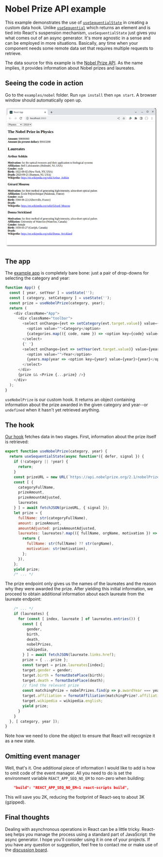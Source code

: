 # Nobel Prize API example

This example demonstrates the use of [`useSequentialState`](../../doc/useSequentialState.md) in creating a custom
data hook. Unlike [`useSequential`](../../doc/useSequential.md) which returns an element and is tied into React's
suspension mechanism, `useSequentialState` just gives you what comes out of an async generator. It's more agnostic
in a sense and can be employed in more situations. Basically, any time when your component needs some remote data
set that requires multiple requests to retrieve.

The data source for this example is the [Nobel Prize API](https://www.nobelprize.org/about/developer-zone-2/). As
the name implies, it provides information about Nobel prizes and laureates.

## Seeing the code in action

Go to the `examples/nobel` folder. Run `npm install` then `npm start`. A browser window should automatically
open up.

![screenshot](./img/screenshot-1.jpg)

## The app

The [example app](./src/App.js) is completely bare bone: just a pair of drop-downs for selecting the category
and year:

```js
function App() {
  const [ year, setYear ] = useState('');
  const [ category, setCategory ] = useState('');
  const prize = useNobelPrize(category, year);
  return (
    <div className="App">
      <div className="toolbar">
        <select onChange={evt => setCategory(evt.target.value)} value={category} required>
          <option value="">Category</option>
          {categories.map(({ code, name }) => <option key={code} value={code}>{name}</option>)}
        </select>
        {' '}
        <select onChange={evt => setYear(evt.target.value)} value={year} required>
          <option value="">Year</option>
          {years.map(year => <option key={year} value={year}>{year}</option>)}
        </select>
      </div>
      {prize && <Prize {...prize} />}
    </div>
  );
}
```

`useNobelPrize` is our custom hook. It returns an object containing information about the prize awarded
in the given category and year--or `undefined` when it hasn't yet retrieved anything.

## The hook

[Our hook](./src/nobel.js) fetches data in two stages. First, information about the prize itself is retrieved:

```js
export function useNobelPrize(category, year) {
  return useSequentialState(async function*({ defer, signal }) {
    if (!category || !year) {
      return;
    }
    const prizeURL = new URL(`https://api.nobelprize.org/2.1/nobelPrize/${category}/${year}`);
    const [ {
      categoryFullName,
      prizeAmount,
      prizeAmountAdjusted,
      laureates
    } ] = await fetchJSON(prizeURL, { signal });
    let prize = {
      fullName: str(categoryFullName),
      amount: prizeAmount,
      amountAdjusted: prizeAmountAdjusted,
      laureates: laureates?.map(({ fullName, orgName, motivation }) => {
        return {
          fullName: str(fullName) ?? str(orgName),
          motivation: str(motivation),
        };
      }),
    };
    yield prize;
    /* ... */
```

The prize endpoint only gives us the names of the laureates and the reason why they were awarded the prize. After
yielding this initial information, we proceed to obtain additional information about each laureate from the
laureate endpoint:

```js
    /* ... */
    if (laureates) {
      for (const [ index, laureate ] of laureates.entries()) {
        const [ {
          gender,
          birth,
          death,
          nobelPrizes,
          wikipedia,
        } ] = await fetchJSON(laureate.links.href);
        prize = { ...prize };
        const target = prize.laureates[index];
        target.gender = gender;
        target.birth = formatDatePlace(birth);
        target.death = formatDatePlace(death);
        // find the relevant prize
        const matchingPrize = nobelPrizes.find(p => p.awardYear === year);
        target.affiliation = formatAffiliation(matchingPrize?.affiliations?.[0]);
        target.wikipedia = wikipedia.english;
        yield prize;
      }
    }
  }, [ category, year ]);
}
```

Note how we need to clone the object to ensure that React will recognize it as a new state.

## Omitting event manager

Well, that's it. One additional piece of information I would like to add is how to omit code of the event manager.
All you need to do is set the environment variable `REACT_APP_SEQ_NO_EM` to non-zero when building:

```json
    "build": "REACT_APP_SEQ_NO_EM=1 react-scripts build",
```

This will save you 2K, reducing the footprint of React-seq to about 3K (gzipped).

## Final thoughts

Dealing with asynchronous operations in React can be a little tricky. React-seq helps you manage the process using
a standard part of JavaScript: the async generator. I hope you'll consider using it in one of your projects. If
you have any question or suggestion, feel free to contact me or make use of the [discussion
board](https://github.com/chung-leong/react-seq/discussions).
